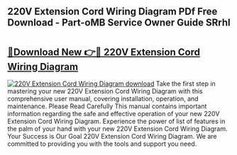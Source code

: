 ## 220V Extension Cord Wiring Diagram PDf Free Download - Part-oMB Service Owner Guide SRrhl

# <h2><a href="http://dfmtlu0.blite.top/?on=220V+Extension+Cord+Wiring+Diagram">🔗Download New 👉🔴 220V Extension Cord Wiring Diagram</a></h2>

[![220V Extension Cord Wiring Diagram download](https://i.imgur.com/lujVjoI.png)](http://dfmtlu0.blite.top/?on=220V+Extension+Cord+Wiring+Diagram)
Take the first step in mastering your new 220V Extension Cord Wiring Diagram with this comprehensive user manual, covering installation, operation, and maintenance. Please Read Carefully This manual contains important information regarding the safe and effective operation of your new 220V Extension Cord Wiring Diagram. Experience the power of list of features in the palm of your hand with your new 220V Extension Cord Wiring Diagram. Your Success is Our Goal 220V Extension Cord Wiring Diagram. We are committed to providing you with the tools and support you need.
